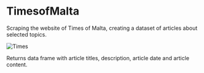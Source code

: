 # TimesofMalta

Scraping the website of Times of Malta, creating a dataset of articles about selected topics.

![Times](https://github.com/gruppetta/Embedding-QA-Maltese-law-notes/assets/54776299/e57727d2-ebc5-41c5-b658-8b1a39f40862)

Returns data frame with article titles, description, article date and article content. 
